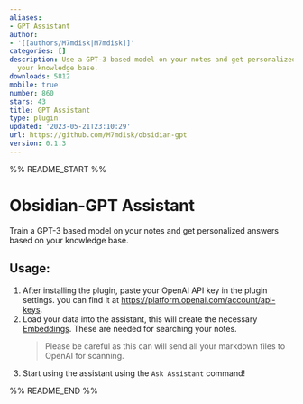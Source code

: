 ```yaml
---
aliases:
- GPT Assistant
author:
- '[[authors/M7mdisk|M7mdisk]]'
categories: []
description: Use a GPT-3 based model on your notes and get personalized answers from
  your knowledge base.
downloads: 5812
mobile: true
number: 860
stars: 43
title: GPT Assistant
type: plugin
updated: '2023-05-21T23:10:29'
url: https://github.com/M7mdisk/obsidian-gpt
version: 0.1.3
---
```


%% README_START %%

# Obsidian-GPT Assistant

Train a GPT-3 based model on your notes and get personalized answers based on your knowledge base.

## Usage:

1. After installing the plugin, paste your OpenAI API key in the plugin settings. you can find it at https://platform.openai.com/account/api-keys.
2. Load your data into the assistant, this will create the necessary [Embeddings](https://platform.openai.com/docs/guides/embeddings/). These are needed for searching your notes.
    > Please be careful as this can will send all your markdown files to OpenAI for scanning.
3. Start using the assistant using the `Ask Assistant` command!


%% README_END %%